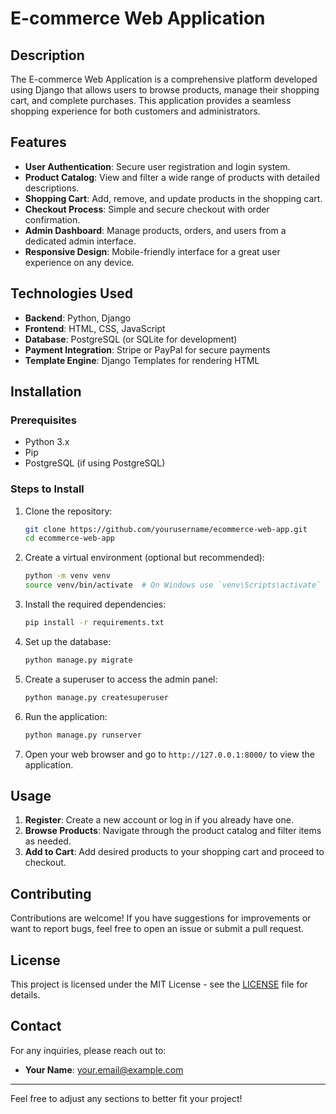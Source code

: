 # E-commerce Web Application

## Description

The E-commerce Web Application is a comprehensive platform developed using Django that allows users to browse products, manage their shopping cart, and complete purchases. This application provides a seamless shopping experience for both customers and administrators.

## Features

- **User Authentication**: Secure user registration and login system.
- **Product Catalog**: View and filter a wide range of products with detailed descriptions.
- **Shopping Cart**: Add, remove, and update products in the shopping cart.
- **Checkout Process**: Simple and secure checkout with order confirmation.
- **Admin Dashboard**: Manage products, orders, and users from a dedicated admin interface.
- **Responsive Design**: Mobile-friendly interface for a great user experience on any device.

## Technologies Used

- **Backend**: Python, Django
- **Frontend**: HTML, CSS, JavaScript
- **Database**: PostgreSQL (or SQLite for development)
- **Payment Integration**: Stripe or PayPal for secure payments
- **Template Engine**: Django Templates for rendering HTML

## Installation

### Prerequisites

- Python 3.x
- Pip
- PostgreSQL (if using PostgreSQL)

### Steps to Install

1. Clone the repository:
   ```bash
   git clone https://github.com/yourusername/ecommerce-web-app.git
   cd ecommerce-web-app
   ```

2. Create a virtual environment (optional but recommended):
   ```bash
   python -m venv venv
   source venv/bin/activate  # On Windows use `venv\Scripts\activate`
   ```

3. Install the required dependencies:
   ```bash
   pip install -r requirements.txt
   ```

4. Set up the database:
   ```bash
   python manage.py migrate
   ```

5. Create a superuser to access the admin panel:
   ```bash
   python manage.py createsuperuser
   ```

6. Run the application:
   ```bash
   python manage.py runserver
   ```

7. Open your web browser and go to `http://127.0.0.1:8000/` to view the application.

## Usage

1. **Register**: Create a new account or log in if you already have one.
2. **Browse Products**: Navigate through the product catalog and filter items as needed.
3. **Add to Cart**: Add desired products to your shopping cart and proceed to checkout.

## Contributing

Contributions are welcome! If you have suggestions for improvements or want to report bugs, feel free to open an issue or submit a pull request.

## License

This project is licensed under the MIT License - see the [LICENSE](LICENSE) file for details.

## Contact

For any inquiries, please reach out to:
- **Your Name**: [your.email@example.com](mailto:your.email@example.com)

---

Feel free to adjust any sections to better fit your project!